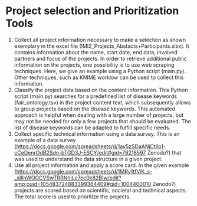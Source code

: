 # Project selection and Prioritization Tools 
1. Collect all project information necessary to make a selection as shown exemplary in the excel file (IMI2_Projects_Abstacts+Participants.xlsx). It contains information about the name, start date, end data, involved partners and focus of the projects. In order to retrieve additional public information on the projects, one possibility is to use web scraping techniques. Here, we give an example using a Python script (main.py).
Other techniques, such as KNIME worklow can be used to collect this information.
2. Classify the project data based on the content information. This Python script (main.py) searches for a predefined list of disease keywords (fair_ontology.tsv) in the project content text, which subsequently allows to group projects based on the disease keywords. This automated approach is helpful when dealing with a large number of projects, but may not be needed for only a few projects that should be evaluated.
The list of disease keywords can be adapted to fulfill specific needs.
3. Collect specific technical information using a data survey. This is an example of a data survey (https://docs.google.com/spreadsheets/d/1av5zSDaANjCtlIo1-cCeDenrOdB2Sdn-bTGD3J-ESCY/edit#gid=79218597 Zenodo?) that was used to understand the data structure in a given project.
4. Use all project information and apply a score card. In the given example (https://docs.google.com/spreadsheets/d/1MRy1tfViK_s-_sIllnWOGCVSwTRRNhiLc7ec0k82BIw/edit?amp;ouid=105483724883399364409#gid=1004400010 Zenodo?) projects are scored based on scientific, societal and technical aspects. The total score is used to prioritize the projects. 

